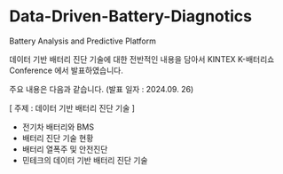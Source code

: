 # Data-Driven-Battery-Diagnotics
Battery Analysis and Predictive Platform

데이터 기반 배터리 진단 기술에 대한 전반적인 내용을 담아서 KINTEX K-배터리쇼 Conference 에서 발표하였습니다.

주요 내용은 다음과 같습니다. (발표 일자 : 2024.09. 26)

[ 주제 : 데이터 기반 배터리 진단 기술 ]
- 전기차 배터리와 BMS
- 배터리 진단 기술 현황
- 배터리 열폭주 및 안전진단
- 민테크의 데이터 기반 배터리 진단 기술
  
